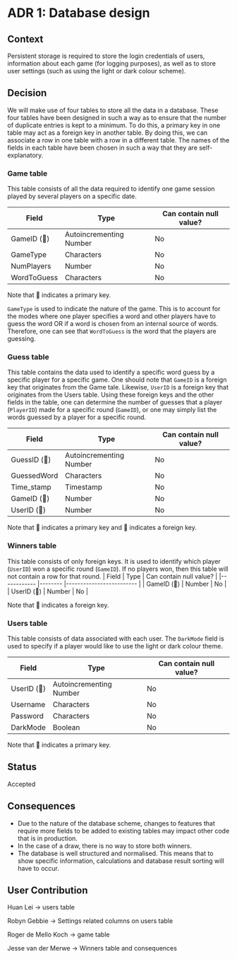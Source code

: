 # ADR 1: Database design
## Context
Persistent storage is required to store the login credentials of users, information about each game (for logging purposes), as well as to store user settings (such as using the light or dark colour scheme).
## Decision
We will make use of four tables to store all the data in a database. These four tables have been designed in such a way as to ensure that the number of duplicate entries is kept to a minimum. To do this, a primary key in one table may act as a foreign key in another table. By doing this, we can associate a row in one table with a row in a different table. The names of the fields in each table have been chosen in such a way that they are self-explanatory.

### Game table
This table consists of all the data required to identify one game session played by several players on a specific date.

| Field       	| Type                    	| Can contain null value? 	|
|-------------	|-------------------------	|-------------------------	|
| GameID (🔑)  	| Autoincrementing Number 	| No                      	|
| GameType    	| Characters              	| No                      	|
| NumPlayers  	| Number                  	| No                      	|
| WordToGuess 	| Characters              	| No                      	|

Note that 🔑 indicates a primary key.

``GameType`` is used to indicate the nature of the game. This is to account for the modes where one player specifies a word and other players have to guess the word OR if a word is chosen from an internal source of words. Therefore, one can see that ``WordToGuess`` is the word that the players are guessing.

### Guess table
This table contains the data used to identify a specific word guess by a specific player for a specific game. One should note that ``GameID`` is a foreign key that originates from the Game tale. Likewise, ``UserID`` is a foreign key that originates from the Users table. Using these foreign keys and the other fields in the table, one can determine the number of guesses that a player (``PlayerID``) made for a specific round (`GameID`), or one may simply list the words guessed by a player for a specific round.

| Field       	| Type                    	| Can contain null value? 	|
|-------------	|-------------------------	|-------------------------	|
| GuessID (🔑) 	| Autoincrementing Number 	| No                      	|
| GuessedWord 	| Characters              	| No                      	|
| Time_stamp  	| Timestamp               	| No                      	|
| GameID (🔶)  	| Number                  	| No                      	|
| UserID (🔶)  	| Number                  	| No                      	|

Note that 🔑 indicates a primary key and 🔶 indicates a foreign key.

### Winners table
This table consists of only foreign keys. It is used to identify which player (``UserID``) won a specific round (``GameID``). If no players won, then this table will not contain a row for that round.
| Field      	| Type   	| Can contain null value? 	|
|------------	|--------	|-------------------------	|
| GameID (🔶) 	| Number 	| No                      	|
| UserID (🔶) 	| Number 	| No                      	|

Note that 🔶 indicates a foreign key.

### Users table
This table consists of data associated with each user. The ``DarkMode`` field is used to specify if a player would like to use the light or dark colour theme.

| Field      	| Type                    	| Can contain null value? 	|
|------------	|-------------------------	|-------------------------	|
| UserID (🔑) 	| Autoincrementing Number 	| No                      	|
| Username   	| Characters              	| No                      	|
| Password   	| Characters              	| No                      	|
| DarkMode   	| Boolean                 	| No                      	|

Note that 🔑 indicates a primary key.

## Status
Accepted

## Consequences
- Due to the nature of the database scheme, changes to features that require more fields to be added to existing tables may impact other code that is in production.
- In the case of a draw, there is no way to store both winners.
- The database is well structured and normalised. This means that to show specific information, calculations and database result sorting will have to occur. 

## User Contribution
Huan Lei -> users table

Robyn Gebbie -> Settings related columns on users table

Roger de Mello Koch -> game table

Jesse van der Merwe -> Winners table and consequences
